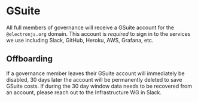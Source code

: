 # GSuite

All full members of governance will receive a GSuite account for the `@electronjs.org` domain.  This account is _required_ to sign in to the services we use including Slack, GitHub, Heroku, AWS, Grafana, etc.

## Offboarding

If a governance member leaves their GSuite account will immediately be disabled, 30 days later the account will be permanently deleted to save GSuite costs. If during the 30 day window data needs to be recovered from an account, please reach out to the Infrastructure WG in Slack.
